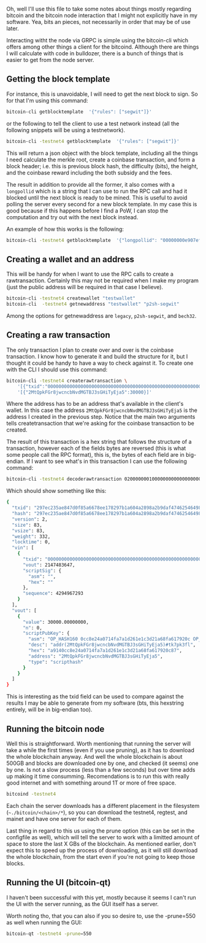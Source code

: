 Oh, well I'll use this file to take some notes about things mostly regarding 
bitcoin and the bitcoin node interaction that I might not explicitly have in 
my software. Yea, bits an pieces, not necessarily in order that may be of 
use later.

Interacting witht the node via GRPC is simple using the bitcoin-cli which
offers among other things a client for the bitcoind. Although there are things
I will calculate with code in bulldozer, there is a bunch of things that is 
easier to get from the node server.

## Getting the block template
For instance, this is unavoidable, I will need to get the next block to sign.
So for that I'm using this command:

```bash
bitcoin-cli getblocktemplate  '{"rules": ["segwit"]}' 
```

or the following to tell the client to use a test network instead (all the 
following snippets will be using a testnetwork).

```bash
bitcoin-cli -testnet4 getblocktemplate  '{"rules": ["segwit"]}' 
```

This will return a json object with the block template, including all the 
things I need calculate the merkle root, create a coinbase transaction, 
and form a block header; i.e. this is previous block hash, the 
difficulty (bits), the height, and the coinbase reward including the
both subsidy and the fees.

The result in addition to provide all the former, it also comes with a `longpollid`
which is a string that I can use to run the RPC call and had it blocked
until the next block is ready to be mined. This is useful to avoid polling
the server every second for a new block template.
In my case this is good because if this happens before I find a PoW, I can
stop the computation and try out with the next block instead.

An example of how this works is the following:

```bash
bitcoin-cli -testnet4 getblocktemplate  '{"longpollid": "00000000e907efe304bc0ab0e37c753a64b3d569af242fa7c00ac50f33be13c173301", "rules": ["segwit"]}'
```

## Creating a wallet and an address
This will be handy for when I want to use the RPC calls to create a rawtransaction. 
Certainly this may not be required when I make my program (just the public address
will be required in that case I believe). 
    
```bash
bitcoin-cli -testnet4 createwallet "testwallet"
bitcoin-cli  -testnet4 getnewaddress "testwallet" "p2sh-segwit"
```

Among the options for getnewaddress are `legacy`, `p2sh-segwit`, and `bech32`.

## Creating a raw transaction
The only transaction I plan to create over and over is the coinbase transaction.
I know how to generate it and build the structure for it, but I thought it could be 
handy to have a way to check against it. 
To create one with the CLI I should use this command:
```bash
bitcoin-cli -testnet4 createrawtransaction \
    '[{"txid":"0000000000000000000000000000000000000000000000000000000000000000","vout":2147483647}]' \
    '[{"2MtQpkFGr8jwcncbNvdMGTBJ3sGHiTyEja5":30000}]'
```
Where the address has to be an address that's available in the client's wallet.
In this case the address `2MtQpkFGr8jwcncbNvdMGTBJ3sGHiTyEja5` is the address
I created in the previous step.
Notice that the main two arguments tells createtransaction that we're asking 
for the coinbase transaction to be created.

The result of this transaction is a hex string that follows the structure of a
transaction, however each of the fields bytes are reversed (this is what some people
call the RPC format), this is, the bytes of each field are in big-endian.
If I want to see what's in this transaction I can use the following command:

```bash
bitcoin-cli -testnet4 decoderawtransaction 02000000010000000000000000000000000000000000000000000000000000000000000000ffffff7f00fdffffff010030ef7dba02000017a9140cc8e24a0714fa7a1d261e1c3d21a68fa617920c8700000000
```

Which should show something like this:
```bash
{
  "txid": "297ec235ae847d0f85a6678ee178297b1a604a2898a2b9daf47462546498e6bf",
  "hash": "297ec235ae847d0f85a6678ee178297b1a604a2898a2b9daf47462546498e6bf",
  "version": 2,
  "size": 83,
  "vsize": 83,
  "weight": 332,
  "locktime": 0,
  "vin": [
    {
      "txid": "0000000000000000000000000000000000000000000000000000000000000000",
      "vout": 2147483647,
      "scriptSig": {
        "asm": "",
        "hex": ""
      },
      "sequence": 4294967293
    }
  ],
  "vout": [
    {
      "value": 30000.00000000,
      "n": 0,
      "scriptPubKey": {
        "asm": "OP_HASH160 0cc8e24a0714fa7a1d261e1c3d21a68fa617920c OP_EQUAL",
        "desc": "addr(2MtQpkFGr8jwcncbNvdMGTBJ3sGHiTyEja5)#tk7pk3fl",
        "hex": "a9140cc8e24a0714fa7a1d261e1c3d21a68fa617920c87",
        "address": "2MtQpkFGr8jwcncbNvdMGTBJ3sGHiTyEja5",
        "type": "scripthash"
      }
    }
  ]
}
```

This is interesting as the txid field can be used to compare against the results I 
may be able to generate from my software (bts, this hexstring entirely, will be in 
big-endian too). 


## Running the bitcoin node
Well this is straightforward. Worth mentioning that running the server will take a
while the first times (even if you use pruning), as it has to download the whole
blockchain anyway. And well the whole blockchain is about 500GB and blocks are downloaded
one by one, and checked (it seems) one by one. Is not a slow process (less than a few 
seconds) but over time adds up making it time consumming.
Recomendations is to run this with really good internet and with something around 1T
or more of free space.

```bash
bitcoind -testnet4
```

Each chain the server downloads has a different placement in the filesystem (`~./bitcoin/<chain>/*`), so 
you can download the testnet4, regtest, and mainet and have one server for each of them.

Last thing in regard to this us using the prune option (this can be set 
in the configfile as well), which will tell the server to work with a 
limitted amount of space to store the last X GBs of the blockchain.
As mentioned earlier, don't expect this to speed up the process of downloading,
as it will still download the whole blockchain, from the start even if 
you're not going to keep those blocks.

## Running the UI (bitcoin-qt)
I haven't been successful with this yet, mostly because it seems I can't run
the UI with the server running, as the GUI itself has a server.

Worth noting tho, that you can also if you so desire to, use the -prune=550
as well when running the GUI:
```bash
bitcoin-qt -testnet4 -prune=550
```